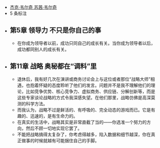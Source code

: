 - [杰克·韦尔奇 苏茜·韦尔奇](https://www.amazon.cn/s/ref=as_li_ss_tl?_encoding=UTF8&camp=536&creative=3132&field-keywords=%E8%B5%A2%EF%BC%88%E7%BA%AA%E5%BF%B5%E7%89%88%EF%BC%89&linkCode=ur2&tag=llll1-23&url=search-alias%3Dbooks)
- 5 条标注
- ## 第5章 领导力 不只是你自己的事
    - 在你成为领导者以前，成功只同自己的成长有关。当你成为领导者以后，成功都同别人的成长有关。
- ## 第11章 战略 奥秘都在“调料”里
    - 退休后，我有好几次在演讲或商务讨论会上与这位或者那位“战略大师”相遇，也抱着怀疑的态度聆听了他们的发言。问题并不是我不理解他们的理论，比如竞争优势、核心竞争力、虚拟商务、供应链、分解创新等，而是这些专家谈论战略的方式令我深感失望。在他们那里，战略仿佛是高深莫测的科学方法。
    - 而我认为，战略不过是鲜活的、有呼吸的、完全动态的游戏而已。它是有趣的、迅速的，是有生命力的。
    - 在真实的生活中，战略其实是非常直截了当的——你选准一个努力的方向，然后不顾一切地实现它罢了。
    - 不能把战略搞得太复杂了，你考虑得越多，陷入数据和细节越深，你在真正做事的时候就越有可能捆住自己的手脚。
